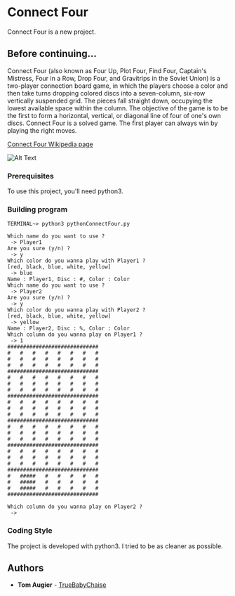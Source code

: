 # Connect Four
Connect Four is a new project.

## Before continuing...

Connect Four (also known as Four Up, Plot Four, Find Four, Captain's Mistress, Four in a Row, Drop Four, and Gravitrips in the Soviet Union) is a two-player connection board game, in which the players choose a color and then take turns dropping colored discs into a seven-column, six-row vertically suspended grid. The pieces fall straight down, occupying the lowest available space within the column. The objective of the game is to be the first to form a horizontal, vertical, or diagonal line of four of one's own discs. Connect Four is a solved game. The first player can always win by playing the right moves.

[Connect Four Wikipedia page](https://en.wikipedia.org/wiki/Connect_Four)

![Alt Text](https://media.tenor.com/images/7d000f9dd411ef6c7c7f503ac14581a6/tenor.gif)<br/>


### Prerequisites

To use this project, you'll need python3.

### Building program


```
TERMINAL~> python3 pythonConnectFour.py

Which name do you want to use ?
 -> Player1
Are you sure (y/n) ?
 -> y
Which color do you wanna play with Player1 ?
[red, black, blue, white, yellow]
 -> blue
Name : Player1, Disc : #, Color : Color
Which name do you want to use ?
 -> Player2 
Are you sure (y/n) ?
 -> y
Which color do you wanna play with Player2 ?
[red, black, blue, white, yellow]
 -> yellow
Name : Player2, Disc : %, Color : Color
Which column do you wanna play on Player1 ?
 -> 1
#############################
#   #   #   #   #   #   #   #
#   #   #   #   #   #   #   #
#   #   #   #   #   #   #   #
#############################
#   #   #   #   #   #   #   #
#   #   #   #   #   #   #   #
#   #   #   #   #   #   #   #
#############################
#   #   #   #   #   #   #   #
#   #   #   #   #   #   #   #
#   #   #   #   #   #   #   #
#############################
#   #   #   #   #   #   #   #
#   #   #   #   #   #   #   #
#   #   #   #   #   #   #   #
#############################
#   #   #   #   #   #   #   #
#   #   #   #   #   #   #   #
#   #   #   #   #   #   #   #
#############################
#   #####   #   #   #   #   #
#   #####   #   #   #   #   #
#   #####   #   #   #   #   #
#############################

Which column do you wanna play on Player2 ?
 ->
```

### Coding Style

The project is developed with python3. I tried to be as cleaner as possible.

## Authors

* **Tom Augier**  - [TrueBabyChaise](https://github.com/TrueBabyChaise)

